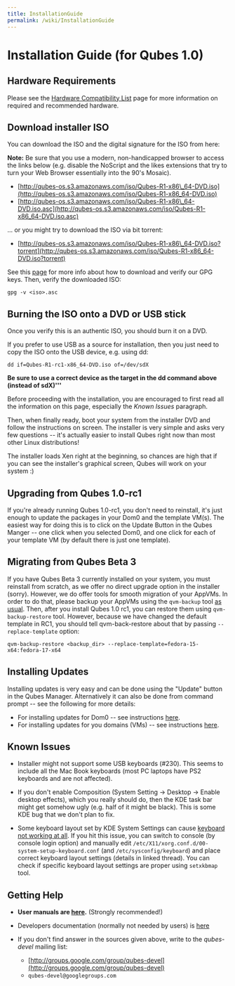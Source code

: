 ```yaml
---
title: InstallationGuide
permalink: /wiki/InstallationGuide
---
```


Installation Guide (for Qubes 1.0)
==================================

Hardware Requirements
---------------------

Please see the [Hardware Compatibility List](/wiki/HCL) page for more information on required and recommended hardware.

Download installer ISO
----------------------

You can download the ISO and the digital signature for the ISO from here:

**Note:** Be sure that you use a modern, non-handicapped browser to access the links below (e.g. disable the NoScript and the likes extensions that try to turn your Web Browser essentially into the 90's Mosaic).

-   [​http://qubes-os.s3.amazonaws.com/iso/Qubes-R1-x86\_64-DVD.iso](http://qubes-os.s3.amazonaws.com/iso/Qubes-R1-x86_64-DVD.iso)
-   [​http://qubes-os.s3.amazonaws.com/iso/Qubes-R1-x86\_64-DVD.iso.asc](http://qubes-os.s3.amazonaws.com/iso/Qubes-R1-x86_64-DVD.iso.asc)

... or you might try to download the ISO via bit torrent:

-   [​http://qubes-os.s3.amazonaws.com/iso/Qubes-R1-x86\_64-DVD.iso?torrent](http://qubes-os.s3.amazonaws.com/iso/Qubes-R1-x86_64-DVD.iso?torrent)

See this [page](/wiki/VerifyingSignatures) for more info about how to download and verify our GPG keys. Then, verify the downloaded ISO:

``` {.wiki}
gpg -v <iso>.asc
```

Burning the ISO onto a DVD or USB stick
---------------------------------------

Once you verify this is an authentic ISO, you should burn it on a DVD.

If you prefer to use USB as a source for installation, then you just need to copy the ISO onto the USB device, e.g. using dd:

``` {.wiki}
dd if=Qubes-R1-rc1-x86_64-DVD.iso of=/dev/sdX
```

**Be sure to use a correct device as the target in the dd command above (instead of sdX)'''**

Before proceeding with the installation, you are encouraged to first read all the information on this page, especially the *Known Issues* paragraph.

Then, when finally ready, boot your system from the installer DVD and follow the instructions on screen. The installer is very simple and asks very few questions -- it's actually easier to install Qubes right now than most other Linux distributions!

The installer loads Xen right at the beginning, so chances are high that if you can see the installer's graphical screen, Qubes will work on your system :)

Upgrading from Qubes 1.0-rc1
----------------------------

If you're already running Qubes 1.0-rc1, you don't need to reinstall, it's just enough to update the packages in your Dom0 and the template VM(s). The easiest way for doing this is to click on the Update Button in the Qubes Manger -- one click when you selected Dom0, and one click for each of your template VM (by default there is just one template).

Migrating from Qubes Beta 3
---------------------------

If you have Qubes Beta 3 currently installed on your system, you must reinstall from scratch, as we offer no direct upgrade option in the installer (sorry). However, we do offer tools for smooth migration of your AppVMs. In order to do that, please backup your AppVMs using the ```qvm-backup``` tool [as usual](/wiki/BackupRestore). Then, after you install Qubes 1.0 rc1, you can restore them using ```qvm-backup-restore``` tool. However, because we have changed the default template in RC1, you should tell qvm-back-restore about that by passing ```--replace-template``` option:

``` {.wiki}
qvm-backup-restore <backup_dir> --replace-template=fedora-15-x64:fedora-17-x64 
```

Installing Updates
------------------

Installing updates is very easy and can be done using the "Update" button in the Qubes Manager. Alternatively it can also be done from command prompt -- see the following for more details:

-   For installing updates for Dom0 -- see instructions [here](/wiki/SoftwareUpdateDom0).
-   For installing updates for you domains (VMs) -- see instructions [here](/wiki/SoftwareUpdateVM).

Known Issues
------------

-   Installer might not support some USB keyboards (\#230). This seems to include all the Mac Book keyboards (most PC laptops have PS2 keyboards and are not affected).

-   If you don't enable Composition (System Setting -\> Desktop -\> Enable desktop effects), which you really should do, then the KDE task bar might get somehow ugly (e.g. half of it might be black). This is some KDE bug that we don't plan to fix.

-   Some keyboard layout set by KDE System Settings can cause [​keyboard not working at all](https://groups.google.com/group/qubes-devel/browse_thread/thread/77d076b65dda7226). If you hit this issue, you can switch to console (by console login option) and manually edit ``/etc/X11/xorg.conf.d/00-system-setup-keyboard.conf`` (and ``/etc/sysconfig/keyboard``) and place correct keyboard layout settings (details in linked thread). You can check if specific keyboard layout settings are proper using ``setxkbmap`` tool.

Getting Help
------------

-   **User manuals are [here](/wiki/UserDoc).** (Strongly recommended!)

-   Developers documentation (normally not needed by users) is [here](/wiki/SystemDoc)

-   If you don't find answer in the sources given above, write to the *qubes-devel* mailing list:
    -   [​http://groups.google.com/group/qubes-devel](http://groups.google.com/group/qubes-devel)
    -   ```qubes-devel@googlegroups.com```

